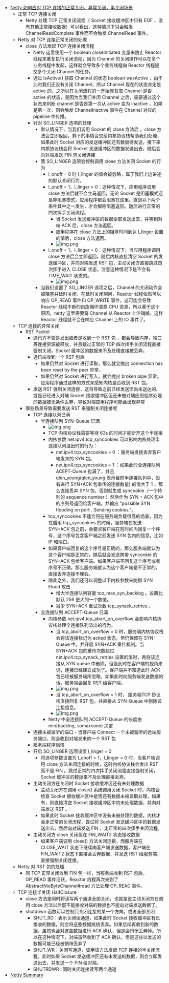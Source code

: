 
- [Netty 如何应对 TCP 连接的正常关闭，异常关闭，半关闭场景](https://mp.weixin.qq.com/s/2MW5xscY7j9_0byBFN47Vw)
  - 正常 TCP 连接关闭
    - Netty 处理 TCP 正常关闭流程（ Socket 接收缓冲区中只有 EOF ，没有其他正常接收数据）可以看出，这种情况下只会触发 ChannelReadComplete 事件而不会触发 ChannelRead 事件。
  - Netty 对 TCP 连接正常关闭的处理
    - close 方法发起 TCP 连接关闭流程
      - Netty 这里使用一个 boolean closeInitiated 变量来防止 Reactor 线程来重复执行关闭流程，因为 Channel 的关闭操作可以在多个业务线程中发起，这样就会导致多个业务线程向 Reactor 线程提交多个关闭 Channel 的任务。
      - 通过 isActive() 获取 Channel 的状态 boolean wasActive ，由于此时我们还没有关闭 Channel，所以 Channel 现在的状态肯定是 active 的。之所以在关闭流程的一开始就获取 Channel 是否 active 的状态，是因为当我们关闭 Channel 之后，需要通过这个状态来判断 channel 是否是第一次从 active 变为 inactive ，如果是第一次，则会触发 ChannelInactive 事件在 Channel 对应的 pipeline 中传播。
      - 针对 SO_LINGER 选项的处理
        - 默认情况下，当我们调用 Socket 的 close 方法后 ，close 方法会立即返回，剩下的事情会交给内核协议栈帮助我们处理，如果此时 Socket 对应的发送缓冲区还有数据待发送，接下来内核协议栈会将 Socket 发送缓冲区的数据发送出去，随后会向对端发送 FIN 包关闭连接
        - 而 SO_LINGER 选项会控制调用 close 方法关闭 Socket 的行为
          - l_onoff = 0 时 l_linger 的值会被忽略，属于我们上边讲述的默认关闭行为。
          - l_onoff = 1，l_linger > 0：这种情况下，应用程序调用 close 方法后就不会立马返回，无论 Socket 是阻塞模式还是非阻塞模式，应用程序都会阻塞在这里。直到以下两个条件其中之一发生，才会解除阻塞返回。随后进行正常的四次挥手关闭流程。
            - 当 Socket 发送缓冲区的数据全部发送出去，并等到对端 ACK 后，close 方法返回。
            - 应用程序在 close 方法上的阻塞时间到达 l_linger 设置的值后，close 方法返回。
            - ![img.png](netty_so_linger1.png)
          - l_onoff = 1，l_linger = 0：这种情况下，当应用程序调用 close 方法后会立即返回，随后内核直接清空 Socket 的发送缓冲区，并向对端发送 RST 包，主动关闭方直接跳过四次挥手进入 CLOSE 状态，注意这种情况下是不会有 TIME_WAIT 状态的。
            - ![img.png](netty_so_linger2.png)
        - 当我们设置了 SO_LINGER 选项之后，Channel 的关闭动作会被阻塞并延时关闭，在延时关闭期间，Reactor 线程依然可以响应 OP_READ 事件和 OP_WRITE 事件，这可能会导致 Reactor 线程不断的自旋循环浪费 CPU 资源，所以基于这个原因，netty 这里需要将 Channel 从 Reactor 上注销掉。这样 Reactor 线程就不会在响应 Channel 上的 IO 事件了。
  - TCP 连接的异常关闭
    - RST Packet
      - 通讯方不管是发出或者是收到一个 RST 包 ，都会导致内存，端口等连接资源被释放，并且跳过正常的 TCP 四次挥手关闭流程直接强制关闭，Socket 缓冲区的数据来不及处理直接被丢弃。
      - 通讯端收到一个 RST 包后
        - 如果仍然对 Socket 进行读取，那么就会抛出 connection has been reset by the peer 异常，
        - 如果仍然对 Socket 进行写入，就会抛出 broken pipe 异常。应用程序通过这样的方式来感知内核是否收到 RST 包。
      - 发送 RST 强制关闭连接，这将导致之前已经发送但尚未送达的、或是已经进入对端 Socket 接收缓冲区但还未被对端应用程序处理的数据被无条件丢弃，导致对端应用程序可能会出现异常
    - 哪些场景导致需要发送 RST 来强制关闭连接呢
      - TCP 连接队列已满
        - 半连接队列 SYN-Queue 已满
          - ![img.png](netty_syn_queue_full.png)
          - TCP 内核协议栈需要等待 63s 的时间才能断开这个半连接
          - 内核参数 net.ipv4.tcp_syncookies 可以影响内核处理半连接队列溢出时的行为：
            - net.ipv4.tcp_syncookies = 0 ：服务端直接丢弃客户端发来的 SYN 包。
            - net.ipv4.tcp_syncookies = 1 ：如果此时全连接队列 ACEPT-Queue 也满了，并且 qlen_young(qlen_young 表示目前半连接队列中，没有进行 SYN+ACK 包重传的连接数量) 的值大于 1 ，那么直接丢弃 SYN 包，否则就生成 syncookie（一个特别的 sequence number ）然后作为 SYN + ACK 包中的序列号返回给客户端。并输出 "possible SYN flooding on port . Sending cookies."。
          - tcp_syncookies 不适合用在服务端负载很高的场景，因为在启用 tcp_syncookies 的时候，服务端在发送 SYN+ACK 包之前，会要求客户端在短时间内回复一个序号，这个序号包含客户端之前发送 SYN 包内的信息，比如 IP 和端口。
          - 如果客户端回复的这个序号是正确的，那么服务端就认为这个客户端是正常的，随后就会发送携带 syncookie 的 SYN+ACK 包给客户端。如果客户端不回复这个序号或者序号不正确，那么服务端就认为这个客户端是不正常的，直接丢弃连接不理会。
          - 除此之外，我们还可以调整以下内核参数来防御 SYN Flood 攻击
            - 增大半连接队列容量 tcp_max_syn_backlog 。设置比默认 256 更大的一个数值。
            - 减少 SYN+ACK 重试次数 tcp_synack_retries 。
        - 全连接队列 ACCEPT-Queue 已满
          - 内核参数 net.ipv4.tcp_abort_on_overflow 会影响内核协议栈处理全连接队列溢出的行为。
            - 当 tcp_abort_on_overflow = 0 时，服务端内核协议栈会将该连接标记为 acked 状态，但仍保留在 SYN-Queue 中，并开启 SYN+ACK 重传机制。当 SYN+ACK 包的重传次数超过 net.ipv4.tcp_synack_retries 设置的值时，再将该连接从 SYN queue 中删除。但是此时在客户端的视角来说，连接已经建立成功了。客户端并不知道此时 ACK 包已经被服务端所忽略，如果此时向服务端发送数据的话，服务端会回复 RST 给客户端。
            - ![img.png](netty_accept_queue_full1.png)
            - 当 tcp_abort_on_overflow = 1 时， 服务端TCP 协议栈直接回复 RST 包，并直接从 SYN-Queue 中删除该连接信息。
            - ![img.png](netty_accept_queue_full2.png)
          - Netty 中全连接队列 ACCEPT-Queue 的长度由 min(backlog, somaxconn) 决定
      - 连接未被监听的端口 - 当客户端 Connect 一个未被监听的远端服务端口，则会收到对端发来的一个 RST 包
      - 服务端程序崩溃
      - 开启 SO_LINGER 选项设置 l_linger = 0
        - 将选项参数设置为 l_onoff = 1，l_linger = 0 时，当客户端调用 close 方法关闭连接的时候，这时内核协议栈会发出 RST 而不是 FIN 。跳过正常的四次挥手关闭流程直接强制关闭，Socket 缓冲区的数据来不及处理直接丢弃。
      - 主动关闭方在关闭时 Socket 接收缓冲区还有未处理数据
        - 主动关闭方在调用 close() 系统调用关闭 Socket 时，内核会检查 Socket 接收缓冲区中是否还有数据未被读取处理，如果有，则直接清空 Socket 接收缓冲区中的未处理数据，并向对端发送 RST 。
        - 如果此时 Socket 接收缓冲区中没有未被处理的数据，内核才会走正常的关闭流程，尝试将 Socket 发送缓冲区中的数据发送出去，然后向对端发送 FIN ，走正常的四次挥手关闭流程。
      - 主动关闭方 close 关闭但在 FIN_WAIT2 状态接收数据
        - 如果客户端调用 close() 方法关闭连接，而服务端在 CLOSE_WAIT 状态下继续向客户端发送数据，客户端在 FIN_WAIT2 状态下直接会丢弃数据，并发送 RST 给服务端，直接强制关闭连接。
  - Netty 对 RST 包的处理
    - 同 TCP 正常关闭收到 FIN 包一样，当服务端收到 RST 包后，OP_READ 事件活跃，Reactor 线程再次来到了 AbstractNioByteChannel#read 方法处理 OP_READ 事件。
  - TCP 连接半关闭 HalfClosure
    - close 方法是同时将读写两个通道全部关闭，也就是说主动关闭方在调用 close 方法以后既不能接收对端的数据也不能向对端发送数据了。
    - shutdown 函数可以控制只关闭连接的某一个方向，或者全部关闭
      - SHUT_RD：表示关闭读通道，如果此时 Socket 接收缓冲区有已接收的数据，则会将这些数据统统丢弃。如果后续再收到新的数据，虽然也会对这些数据进行 ACK 确认，但是会悄悄丢弃掉。所以在这种情况下，对端虽然收到了 ACK 确认，但是这些以发送的数据可能已经被悄悄丢弃了
      - SHUT_WR：关闭写通道，调用该方法发起 TCP 连接的半关闭流程。此时如果 Socket 发送缓冲区还有未发送的数据，则会立即发送出去，并发送一个 FIN 给对端。
      - SHUTRDWR : 同时关闭连接读写两个通道
- [Netty Summary](https://mp.weixin.qq.com/s/JZE22Ndvo0tWC2P-MD0ROg)








